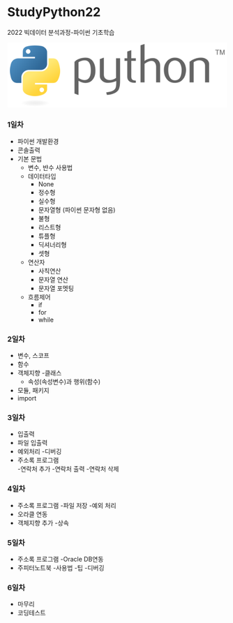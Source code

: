 # StudyPython22
2022 빅데이터 분석과정-파이썬 기초학습

![파이썬](./image/python.png)


### 1일차
- 파이썬 개발환경
- 콘솔출력
- 기본 문법
    - 변수, 뱐수 사용법
    - 데이터타입
        - None
        - 정수형
        - 실수형
        - 문자열형 (파이썬 문자형 없음)
        - 불형
        - 리스트형
        - 튜플형
        - 딕셔너리형
        - 셋형
    - 연산자
        - 사칙연산
        - 문자열 연산
        - 문자열 포멧팅
    - 흐름제어
        - if
        - for
        - while

### 2일차
- 변수, 스코프
- 함수
- 객체지향
    -클래스
    - 속성(속성변수)과 행위(함수)    
- 모듈, 패키지
- import

### 3일차
- 입출력
- 파일 입출력
- 예외처리
    -디버깅
- 주소록 프로그램   
    -연락처 추가
    -연락처 출력
    -연락처 삭제
### 4일차
- 주소록 프로그램
    -파일 저장
    -예외 처리
 - 오라클 연동
 - 객체지향 추가
    -상속

### 5일차
- 주소록 프로그램
    -Oracle DB연동
- 주피터노트북
    -사용법
    -팁
    -디버깅

### 6일차
- 마무리
- 코딩테스트   